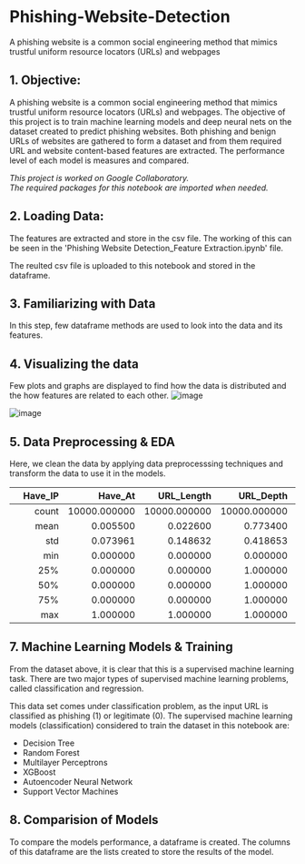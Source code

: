 # Phishing-Website-Detection
A phishing website is a common social engineering method that mimics trustful uniform resource locators (URLs) and webpages

## **1. Objective:**
A phishing website is a common social engineering method that mimics trustful uniform resource locators (URLs) and webpages. The objective of this project is to train machine learning models and deep neural nets on the dataset created to predict phishing websites. Both phishing and benign URLs of websites are gathered to form a dataset and from them required URL and website content-based features are extracted. The performance level of each model is measures and compared.

*This project is worked on Google Collaboratory.*<br>
*The required packages for this notebook are imported when needed.*

## **2. Loading Data:**

The features are extracted and store in the csv file. The working of this can be seen in the 'Phishing Website Detection_Feature Extraction.ipynb' file.

The reulted csv file is uploaded to this notebook and stored in the dataframe.

## **3. Familiarizing with Data**
In this step, few dataframe methods are used to look into the data and its features.

## **4. Visualizing the data**
Few plots and graphs are displayed to find how the data is distributed and the how features are related to each other.
![image](https://github.com/Mugeshcybersecurity/Phishing-Website-Detection/assets/95292025/607d5bd7-011d-42ad-81ac-214f9695867d)

![image](https://github.com/Mugeshcybersecurity/Phishing-Website-Detection/assets/95292025/86733b54-6587-4427-88ef-2110410ed5a7)

## **5. Data Preprocessing & EDA**
Here, we clean the data by applying data preprocesssing techniques and transform the data to use it in the models.

|   | Have_IP |      Have_At |   URL_Length |    URL_Depth |  Redirection | https_Domain |      TinyURL | Prefix/Suffix |   DNS_Record |  Web_Traffic |   Domain_Age |   Domain_End |     iFrame |   Mouse_Over | Right_Click | Web_Forwards |        Label |              |
|---|--------:|-------------:|-------------:|-------------:|-------------:|-------------:|-------------:|--------------:|-------------:|-------------:|-------------:|-------------:|-----------:|-------------:|------------:|-------------:|-------------:|--------------|
|   |  count  | 10000.000000 | 10000.000000 | 10000.000000 | 10000.000000 | 10000.000000 | 10000.000000 |  10000.000000 | 10000.000000 | 10000.000000 | 10000.000000 | 10000.000000 | 10000.0000 | 10000.000000 | 10000.00000 |  10000.00000 | 10000.000000 | 10000.000000 |
|   |   mean  |     0.005500 |     0.022600 |     0.773400 |     3.072000 |     0.013500 |     0.000200 |      0.090300 |     0.093200 |     0.100800 |     0.845700 |     0.413700 |     0.8099 |     0.090900 |     0.06660 |      0.99930 |     0.105300 |     0.500000 |
|   |   std   |     0.073961 |     0.148632 |     0.418653 |     2.128631 |     0.115408 |     0.014141 |      0.286625 |     0.290727 |     0.301079 |     0.361254 |     0.492521 |     0.3924 |     0.287481 |     0.24934 |      0.02645 |     0.306955 |     0.500025 |
|   |   min   |     0.000000 |     0.000000 |     0.000000 |     0.000000 |     0.000000 |     0.000000 |      0.000000 |     0.000000 |     0.000000 |     0.000000 |     0.000000 |     0.0000 |     0.000000 |     0.00000 |      0.00000 |     0.000000 |     0.000000 |
|   |   25%   |     0.000000 |     0.000000 |     1.000000 |     2.000000 |     0.000000 |     0.000000 |      0.000000 |     0.000000 |     0.000000 |     1.000000 |     0.000000 |     1.0000 |     0.000000 |     0.00000 |      1.00000 |     0.000000 |     0.000000 |
|   |   50%   |     0.000000 |     0.000000 |     1.000000 |     3.000000 |     0.000000 |     0.000000 |      0.000000 |     0.000000 |     0.000000 |     1.000000 |     0.000000 |     1.0000 |     0.000000 |     0.00000 |      1.00000 |     0.000000 |     0.500000 |
|   |   75%   |     0.000000 |     0.000000 |     1.000000 |     4.000000 |     0.000000 |     0.000000 |      0.000000 |     0.000000 |     0.000000 |     1.000000 |     1.000000 |     1.0000 |     0.000000 |     0.00000 |      1.00000 |     0.000000 |     1.000000 |
|   |   max   |     1.000000 |     1.000000 |     1.000000 |    20.000000 |     1.000000 |     1.000000 |      1.000000 |     1.000000 |     1.000000 |     1.000000 |     1.000000 |     1.0000 |     1.000000 |     1.00000 |      1.00000 |     1.000000 |     1.000000 |

## **7. Machine Learning Models & Training**

From the dataset above, it is clear that this is a supervised machine learning task. There are two major types of supervised machine learning problems, called classification and regression. 

This data set comes under classification problem, as the input URL is classified as phishing (1) or legitimate (0). The supervised machine learning models (classification) considered to train the dataset in this notebook are:
* Decision Tree
* Random Forest
* Multilayer Perceptrons
* XGBoost
* Autoencoder Neural Network
* Support Vector Machines


## **8. Comparision of Models**
To compare the models performance, a dataframe is created. The columns of this dataframe are the lists created to store the results of the model.

